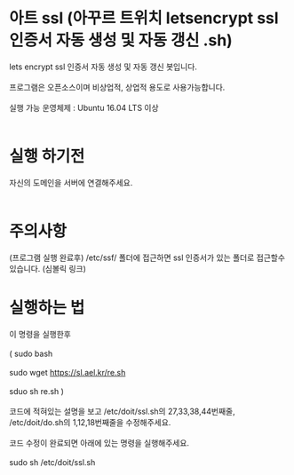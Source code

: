 # 아트 ssl (아꾸르 트위치 letsencrypt ssl 인증서 자동 생성 및 자동 갱신 .sh) 
 lets encrypt ssl 인증서 자동 생성 및 자동 갱신 봇입니다.<br><br>
프로그램은 오픈소스이며 비상업적, 상업적 용도로 사용가능합니다. <br><br>
실행 가능 운영체제 : Ubuntu 16.04 LTS 이상 <br><br>
# 실행 하기전
자신의 도메인을 서버에 연결해주세요. <br><br> 
# 주의사항 
(프로그램 실행 완료후) /etc/ssf/ 폴더에 접근하면 ssl 인증서가 있는 폴더로 접근할수있습니다. (심볼릭 링크)
# 실행하는 법 <br>
이 명령을 실행한후 <br><br> 
( sudo bash <br><br>
sudo wget https://sl.ael.kr/re.sh <br><br>
sduo sh re.sh  )<br><br> 
코드에 적혀있는 설명을 보고 /etc/doit/ssl.sh의 27,33,38,44번째줄, /etc/doit/do.sh의 1,12,18번째줄을 수정해주세요.<br><br>
코드 수정이 완료되면 아래에 있는 명령을 실행해주세요. <br><br>
sudo sh /etc/doit/ssl.sh <br><br> 
